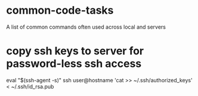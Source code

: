 # common-code-tasks
A list of common commands often used across local and servers

# copy ssh keys to server for password-less ssh access
eval "$(ssh-agent -s)"
ssh user@hostname 'cat >> ~/.ssh/authorized_keys' < ~/.ssh/id_rsa.pub

